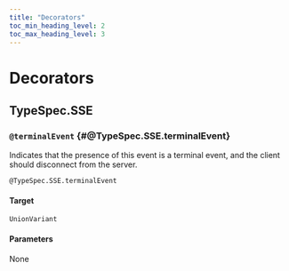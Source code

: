 ```yaml
---
title: "Decorators"
toc_min_heading_level: 2
toc_max_heading_level: 3
---
```


# Decorators

## TypeSpec.SSE

### `@terminalEvent` {#@TypeSpec.SSE.terminalEvent}

Indicates that the presence of this event is a terminal event,
and the client should disconnect from the server.

```typespec
@TypeSpec.SSE.terminalEvent
```

#### Target

`UnionVariant`

#### Parameters

None
